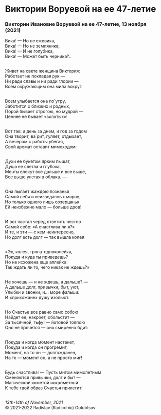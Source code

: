<style>p{text-align:left}</style>
# Виктории Воруевой на ее 47-летие

### Виктории Ивановне Воруевой на ее 47-летие, 13 ноября (2021)

Вика! &mdash; Но не ежевика,<br />
Вика! &mdash; Но не земляника,<br />
Вика! &mdash; И не голубика,<br />
Вика! &mdash; Может быть черника?..

<br />Живет на свете женщина Виктория:<br />
Работает не покладая рук &mdash;<br />
Ни ради славы и ни ради глории &mdash;<br />
Всем окружающим она мила вокруг.

<br />Всем улыбается она по\`утру,<br />
Заботится о близких и родных,<br />
Порой бывает строгою, но мудрой &mdash;<br />
Ценнее не бывает &laquo;золотых&raquo;!

<br />Вот так: и день за днем, и год за годом<br />
Она творит, ва\`рит, гуляет, отдыхает,<br />
А вечером с работы убегая,<br />
Свой аромат оставит мимоходом:

<br />Духи ее букетом ярким пышат,<br />
Душа ее светла и глубока,<br />
Мечты влекут все дальше и все выше,<br />
Все выше улетая в облака. &mdash;

<br />Она пылает жаждою познанья<br />
Самой себя и неизведанных миров,<br />
Но только одного лишь созерцанья<br />
Ей неизбежно мало &mdash; больше дров!

<br />И вот настал черед ответить честно<br />
Самой себе: &laquo;А счастлива ли я?&raquo;<br />
И те, и эти &mdash; с кем неинтересно,<br />
Но долг есть долг &mdash; так вышла колея:

<br />&laquo;Эх, колея, тропа-одноколейка,<br />
Покуда и куда ты приведешь?<br />
Но не исхожена еще аллейка:<br />
Так ждать ли то, чего никак не ждешь?&raquo;

<br />Не хочешь &mdash; и не ждешь, а дальше? &mdash;<br />
А дальше долг, привычки, быт, уют,<br />
Улыбки и звонки, и... море фальши:<br />
И &laquo;прихожане&raquo; душу изольют.

<br />Но Счастье все равно само собою<br />
Найдет ее, накроет, обольстит &mdash;<br />
За тысячной, тьфу! &mdash; йотовой толпою<br />
Оно не прячется &mdash; оно смиренно бдит:

<br />Покуда и когда момент настанет,<br />
Покуда и когда он прогремит,<br />
Момент, на то он &mdash; долгожданен,<br />
На то &mdash; момент он, а не просто миг!

<br />Будь счастлива! &mdash; Пусть мигом мимолетным<br />
Сменяются привычки, долг и быт &mdash;<br />
Магической кометой искрометной<br />
К тебе твой образ Счастья прилетит!

<br />*13th-14th of November, 2021*<br />
&copy; 2021-2022 Radislav (Radicchio) Golubtsov
